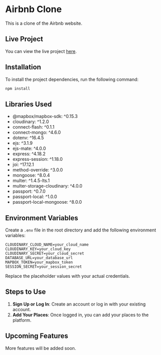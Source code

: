 # Airbnb Clone

This is a clone of the Airbnb website.

## Live Project

You can view the live project [here](https://airbnb-clone-893i.onrender.com).

## Installation

To install the project dependencies, run the following command:

```sh
npm install
```

## Libraries Used

- @mapbox/mapbox-sdk: ^0.15.3
- cloudinary: ^1.2.0
- connect-flash: ^0.1.1
- connect-mongo: ^4.6.0
- dotenv: ^16.4.5
- ejs: ^3.1.9
- ejs-mate: ^4.0.0
- express: ^4.18.2
- express-session: ^1.18.0
- joi: ^17.12.1
- method-override: ^3.0.0
- mongoose: ^8.0.4
- multer: ^1.4.5-lts.1
- multer-storage-cloudinary: ^4.0.0
- passport: ^0.7.0
- passport-local: ^1.0.0
- passport-local-mongoose: ^8.0.0

## Environment Variables

Create a `.env` file in the root directory and add the following environment variables:

```
CLOUDINARY_CLOUD_NAME=your_cloud_name
CLOUDINARY_KEY=your_cloud_key
CLOUDINARY_SECRET=your_cloud_secret
DATABASE_URL=your_database_url
MAPBOX_TOKEN=your_mapbox_token
SESSION_SECRET=your_session_secret
```

Replace the placeholder values with your actual credentials.

## Steps to Use

1. **Sign Up or Log In**: Create an account or log in with your existing account.
2. **Add Your Places**: Once logged in, you can add your places to the platform.

## Upcoming Features

More features will be added soon.
